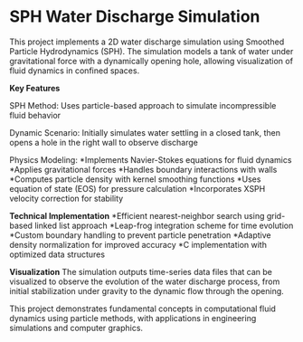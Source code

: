 # SPH Water Discharge Simulation
This project implements a 2D water discharge simulation using Smoothed Particle Hydrodynamics (SPH). The simulation models a tank of water under gravitational force with a dynamically opening hole, allowing visualization of fluid dynamics in confined spaces.

**Key Features**
  
  SPH Method: Uses particle-based approach to simulate incompressible fluid behavior
  
  Dynamic Scenario: Initially simulates water settling in a closed tank, then opens a hole in the right wall to observe discharge

  Physics Modeling:
    *Implements Navier-Stokes equations for fluid dynamics
    *Applies gravitational forces
    *Handles boundary interactions with walls
    *Computes particle density with kernel smoothing functions
    *Uses equation of state (EOS) for pressure calculation
    *Incorporates XSPH velocity correction for stability

**Technical Implementation**
  *Efficient nearest-neighbor search using grid-based linked list approach
  *Leap-frog integration scheme for time evolution
  *Custom boundary handling to prevent particle penetration
  *Adaptive density normalization for improved accuracy
  *C implementation with optimized data structures

**Visualization**
The simulation outputs time-series data files that can be visualized to observe the evolution of the water discharge process, from initial stabilization under gravity to the dynamic flow through the opening.

This project demonstrates fundamental concepts in computational fluid dynamics using particle methods, with applications in engineering simulations and computer graphics.
